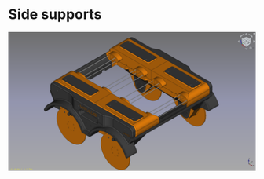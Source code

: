 # Side supports

![side supports](https://github.com/lacina-dev/VITULUS-3D-models/blob/main/Side%20supports/SideSupports.png?raw=true)
